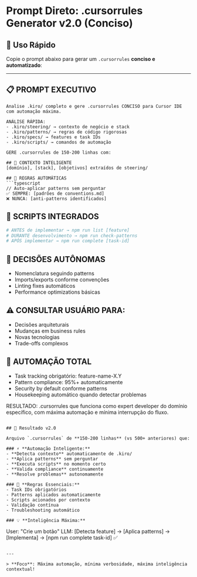 # Prompt Direto: .cursorrules Generator v2.0 (Conciso)

## 🎯 Uso Rápido
Copie o prompt abaixo para gerar um `.cursorrules` **conciso e automatizado**:

---

## 📋 PROMPT EXECUTIVO

```
Analise .kiro/ completo e gere .cursorrules CONCISO para Cursor IDE com automação máxima.

ANÁLISE RÁPIDA:
- .kiro/steering/ → contexto de negócio e stack
- .kiro/patterns/ → regras de código rigorosas
- .kiro/specs/ → features e task IDs
- .kiro/scripts/ → comandos de automação

GERE .cursorrules de 150-200 linhas com:

## 🎯 CONTEXTO INTELIGENTE
[domínio], [stack], [objetivos] extraídos de steering/

## 📐 REGRAS AUTOMÁTICAS
```typescript
// Auto-aplicar patterns sem perguntar
✅ SEMPRE: [padrões de conventions.md]
❌ NUNCA: [anti-patterns identificados]
```

## 🤖 SCRIPTS INTEGRADOS
```bash
# ANTES de implementar → npm run list [feature]
# DURANTE desenvolvimento → npm run check-patterns  
# APÓS implementar → npm run complete [task-id]
```

## 🔧 DECISÕES AUTÔNOMAS
- Nomenclatura seguindo patterns
- Imports/exports conforme convenções
- Linting fixes automáticos
- Performance optimizations básicas

## ⚠️ CONSULTAR USUÁRIO PARA:
- Decisões arquiteturais
- Mudanças em business rules
- Novas tecnologias
- Trade-offs complexos

## 🚨 AUTOMAÇÃO TOTAL
- Task tracking obrigatório: feature-name-X.Y
- Pattern compliance: 95%+ automaticamente
- Security by default conforme patterns
- Housekeeping automático quando detectar problemas

RESULTADO: .cursorrules que funciona como expert developer do domínio específico, com máxima automação e mínima interrupção do fluxo.
```

## 🚀 Resultado v2.0

Arquivo `.cursorrules` de **150-200 linhas** (vs 500+ anteriores) que:

### ⚡ **Automação Inteligente:**
- **Detecta contexto** automaticamente de .kiro/
- **Aplica patterns** sem perguntar
- **Executa scripts** no momento certo
- **Valida compliance** continuamente
- **Resolve problemas** autonomamente

### 🎯 **Regras Essenciais:**
- Task IDs obrigatórios
- Patterns aplicados automaticamente
- Scripts acionados por contexto
- Validação contínua
- Troubleshooting automático

### 💡 **Inteligência Máxima:**
```
User: "Crie um botão"
LLM: [Detecta feature] → [Aplica patterns] → [Implementa] → [npm run complete task-id] ✅
```

---

> **Foco**: Máxima automação, mínima verbosidade, máxima inteligência contextual! 